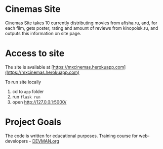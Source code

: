 # Cinemas Site

Cinemas Site takes 10 currently distributing movies from afisha.ru, and, for each film, gets poster, rating and amount of reviews from kinopoisk.ru, and outputs this information on site page.

# Access to site

The site is available at [https://mxcinemas.herokuapp.com](https://mxcinemas.herokuapp.com)

To run site locally

1. cd to `app` folder
2. run `flask run`
3. open http://127.0.0.1:5000/ 

# Project Goals

The code is written for educational purposes. Training course for web-developers - [DEVMAN.org](https://devman.org)

